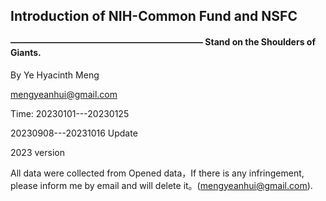 ## Introduction of NIH-Common Fund and NSFC



#### ——————————————————————     Stand on the Shoulders of Giants.



By  Ye Hyacinth Meng



mengyeanhui@gmail.com



Time: 20230101---20230125

20230908---20231016 Update

2023 version







All data were collected from Opened data，If there is any infringement, please inform me by email and will delete it。(mengyeanhui@gmail.com).

